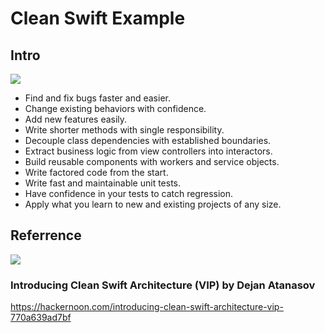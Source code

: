 # Clean Swift Example 

## Intro
<img src="https://cdn-images-1.medium.com/max/2400/1*QV4nxWPd_sbGhoWO-X7PfQ.png" />

- Find and fix bugs faster and easier.
- Change existing behaviors with confidence.
- Add new features easily.
- Write shorter methods with single responsibility.
- Decouple class dependencies with established boundaries.
- Extract business logic from view controllers into interactors.
- Build reusable components with workers and service objects.
- Write factored code from the start.
- Write fast and maintainable unit tests.
- Have confidence in your tests to catch regression.
- Apply what you learn to new and existing projects of any size.

## Referrence

<img src="https://cdn-images-1.medium.com/max/2600/1*E39B_vTuUab80MOlWwGjJQ.png" />

### Introducing Clean Swift Architecture (VIP) by Dejan Atanasov
https://hackernoon.com/introducing-clean-swift-architecture-vip-770a639ad7bf
